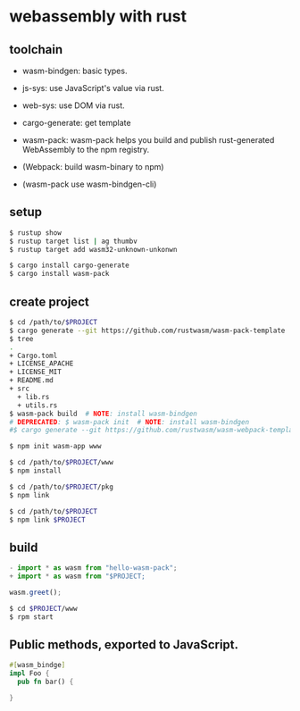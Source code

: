 webassembly with rust
====

## toolchain

* wasm-bindgen: basic types.
* js-sys: use JavaScript's value via rust.
* web-sys: use DOM via rust.

* cargo-generate: get template
* wasm-pack: wasm-pack helps you build and publish rust-generated WebAssembly to the npm registry.
* (Webpack: build wasm-binary to npm)
* (wasm-pack use wasm-bindgen-cli)


## setup

```sh
$ rustup show
$ rustup target list | ag thumbv
$ rustup target add wasm32-unknown-unkonwn
```

```sh
$ cargo install cargo-generate
$ cargo install wasm-pack
```

## create project
```sh
$ cd /path/to/$PROJECT
$ cargo generate --git https://github.com/rustwasm/wasm-pack-template
$ tree
.
+ Cargo.toml
+ LICENSE_APACHE
+ LICENSE_MIT
+ README.md
+ src
  + lib.rs
  + utils.rs
$ wasm-pack build  # NOTE: install wasm-bindgen
# DEPRECATED: $ wasm-pack init  # NOTE: install wasm-bindgen
#$ cargo generate --git https://github.com/rustwasm/wasm-webpack-template
```


```sh
$ npm init wasm-app www
```

```sh
$ cd /path/to/$PROJECT/www
$ npm install

$ cd /path/to/$PROJECT/pkg
$ npm link

$ cd /path/to/$PROJECT
$ npm link $PROJECT
```

## build

```javascript@$PROJECT/www/index.js
- import * as wasm from "hello-wasm-pack";
+ import * as wasm from "$PROJECT;

wasm.greet();
```

```sh
$ cd $PROJECT/www
$ rpm start
```

## Public methods, exported to JavaScript.

```rust
#[wasm_bindge]
impl Foo {
  pub fn bar() {

}
```
